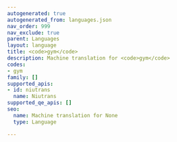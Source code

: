```yaml
---
autogenerated: true
autogenerated_from: languages.json
nav_order: 999
nav_exclude: true
parent: Languages
layout: language
title: <code>gym</code>
description: Machine translation for <code>gym</code>
codes:
- gym
family: []
supported_apis:
- id: niutrans
  name: Niutrans
supported_qe_apis: []
seo:
  name: Machine translation for None
  type: Language

---
```



